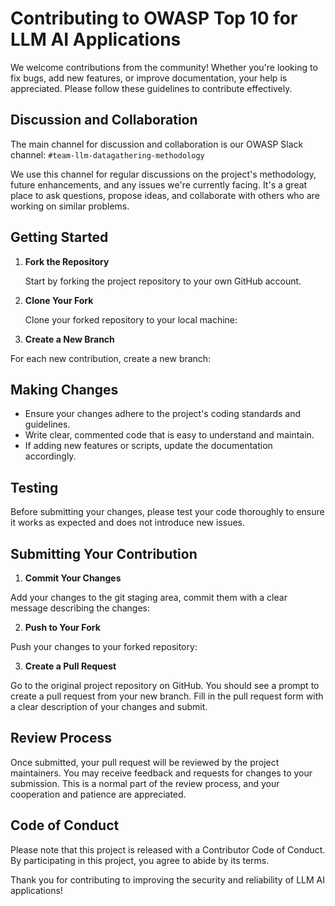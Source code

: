 # Contributing to OWASP Top 10 for LLM AI Applications

We welcome contributions from the community! Whether you're looking to fix bugs, add new features, or improve documentation, your help is appreciated. Please follow these guidelines to contribute effectively.

## Discussion and Collaboration
The main channel for discussion and collaboration is our OWASP Slack channel: `#team-llm-datagathering-methodology`

We use this channel for regular discussions on the project's methodology, future enhancements, and any issues we're currently facing. It's a great place to ask questions, propose ideas, and collaborate with others who are working on similar problems.

## Getting Started

1. **Fork the Repository**

   Start by forking the project repository to your own GitHub account.

2. **Clone Your Fork**

   Clone your forked repository to your local machine:

3. **Create a New Branch**

For each new contribution, create a new branch:


## Making Changes

- Ensure your changes adhere to the project's coding standards and guidelines.
- Write clear, commented code that is easy to understand and maintain.
- If adding new features or scripts, update the documentation accordingly.

## Testing

Before submitting your changes, please test your code thoroughly to ensure it works as expected and does not introduce new issues.

## Submitting Your Contribution

1. **Commit Your Changes**

Add your changes to the git staging area, commit them with a clear message describing the changes:

2. **Push to Your Fork**

Push your changes to your forked repository:


3. **Create a Pull Request**

Go to the original project repository on GitHub. You should see a prompt to create a pull request from your new branch. Fill in the pull request form with a clear description of your changes and submit.

## Review Process

Once submitted, your pull request will be reviewed by the project maintainers. You may receive feedback and requests for changes to your submission. This is a normal part of the review process, and your cooperation and patience are appreciated.

## Code of Conduct

Please note that this project is released with a Contributor Code of Conduct. By participating in this project, you agree to abide by its terms.

Thank you for contributing to improving the security and reliability of LLM AI applications!
